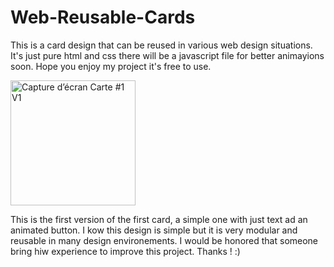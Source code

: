 # Web-Reusable-Cards
This is a card design that can be reused in various web design situations.
It's just pure html and css there will be a javascript file for better animayions soon. Hope you enjoy my project it's free to use.

<img width="200" alt="Capture d’écran Carte #1 V1" src="https://user-images.githubusercontent.com/81472167/121776500-7fce8400-cb8d-11eb-837c-c4184d49fda6.png"><br>

This is the first version of the first card, a simple one with just text ad an animated button.
I kow this design is simple but it is very modular and reusable in many design environements. I would be honored that someone bring hiw experience to improve this project.
Thanks !
:)
